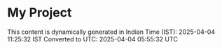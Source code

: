 # My Project

This content is dynamically generated in Indian Time (IST): 2025-04-04 11:25:32 IST
Converted to UTC: 2025-04-04 05:55:32 UTC
